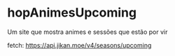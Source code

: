 # hopAnimesUpcoming
Um site que mostra animes e sessões que estão por vir

fetch: https://api.jikan.moe/v4/seasons/upcoming
